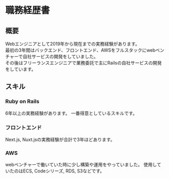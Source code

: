 # 職務経歴書

## 概要
Webエンジニアとして2019年から現在までの実務経験があります。  
最初の3年間はバックエンド、フロントエンド、AWSをフルスタックにwebベンチャーで自社サービスの開発をしていました。  
その後はフリーランスエンジニアで業務委託で主にRailsの自社サービスの開発をしています。  

## スキル
### Ruby on Rails
6年以上の実務経験があります。
一番得意としているスキルです。

### フロントエンド
Next.js, Nuxt.jsの実務経験が合計で3年ほどあります。

### AWS
webベンチャーで働いていた時に少し構築や運用をやっていました。
使用していたのはECS, Codeシリーズ, RDS, S3などです。
